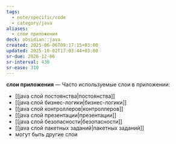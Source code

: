 ```yaml
---
tags:
  - note/specific/code
  - category/java
aliases:
  - слои приложения
deck: obsidian::java
created: 2025-06-06T09:17:15+03:00
updated: 2025-10-02T17:03:44+03:00
sr-due: 2026-12-06
sr-interval: 430
sr-ease: 310
---
```


**слои приложения**
—
Часто используемые слои в приложении:
- [[java слой постоянства|постоянства]]
- [[java слой бизнес-логики|бизнес-логики]]
- [[java слой контроллеров|контроллеров]]
- [[java слой презентации|презентации]]
- [[java слой безопасности|безопасности]]
- [[java слой пакетных заданий|пакетных заданий]]
- могут быть другие слои
